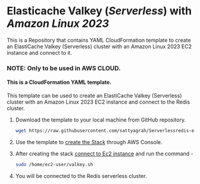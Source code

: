 # Elasticache Valkey (*Serverless*) with *Amazon Linux 2023*
This is a Repository that contains YAML CloudFormation template to create an ElastiCache Valkey (Serverless) cluster with an Amazon Linux 2023 EC2 instance and connect to it. 

### NOTE: Only to be used in AWS CLOUD.

#### This is a CloudFormation YAML template. 

This template can be used to create an ElastiCache Valkey (Serverless) cluster with an Amazon Linux 2023 EC2 instance and connect to the Redis cluster.

1. Download the template to your local machine from GitHub repository.

    ```sh
    wget https://raw.githubusercontent.com/sattyagrah/Serverlessredis-ec2/main/serverless-redis-ec2.yaml
    ```
2. Use the template to [create the Stack](https://docs.aws.amazon.com/AWSCloudFormation/latest/UserGuide/cfn-console-create-stack.html) through AWS Console. 

3. After creating the stack [connect to Ec2 instance](https://docs.aws.amazon.com/AWSEC2/latest/UserGuide/connect-linux-inst-ssh.html#connect-linux-inst-sshClient) and run the command -
    ```sh 
    sudo /home/ec2-user/valkey.sh
    ```

4. You will be connected to the Redis serverless cluster.